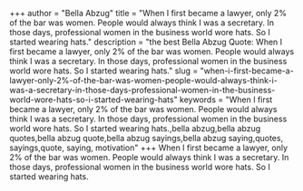 +++
author = "Bella Abzug"
title = "When I first became a lawyer, only 2% of the bar was women. People would always think I was a secretary. In those days, professional women in the business world wore hats. So I started wearing hats."
description = "the best Bella Abzug Quote: When I first became a lawyer, only 2% of the bar was women. People would always think I was a secretary. In those days, professional women in the business world wore hats. So I started wearing hats."
slug = "when-i-first-became-a-lawyer-only-2%-of-the-bar-was-women-people-would-always-think-i-was-a-secretary-in-those-days-professional-women-in-the-business-world-wore-hats-so-i-started-wearing-hats"
keywords = "When I first became a lawyer, only 2% of the bar was women. People would always think I was a secretary. In those days, professional women in the business world wore hats. So I started wearing hats.,bella abzug,bella abzug quotes,bella abzug quote,bella abzug sayings,bella abzug saying,quotes, sayings,quote, saying, motivation"
+++
When I first became a lawyer, only 2% of the bar was women. People would always think I was a secretary. In those days, professional women in the business world wore hats. So I started wearing hats.
